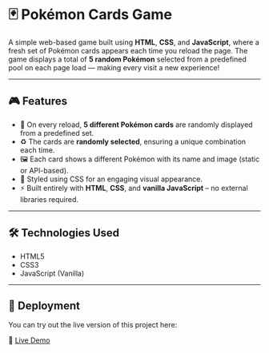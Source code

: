 # 🃏 Pokémon Cards Game

A simple web-based game built using **HTML**, **CSS**, and **JavaScript**, where a fresh set of Pokémon cards appears each time you reload the page. The game displays a total of **5 random Pokémon** selected from a predefined pool on each page load — making every visit a new experience!

---

## 🎮 Features

- 🔄 On every reload, **5 different Pokémon cards** are randomly displayed from a predefined set.
- ♻️ The cards are **randomly selected**, ensuring a unique combination each time.
- 🖼️ Each card shows a different Pokémon with its name and image (static or API-based).
- 💅 Styled using CSS for an engaging visual appearance.
- ⚡ Built entirely with **HTML**, **CSS**, and **vanilla JavaScript** – no external libraries required.

---

## 🛠️ Technologies Used

- HTML5
- CSS3
- JavaScript (Vanilla)

---

## 🚀 Deployment

You can try out the live version of this project here:

🔗 [Live Demo](https://nipunsharma2003.github.io/PokemonCardsGame/)



